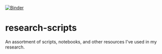 [![Binder](https://mybinder.org/badge_logo.svg)](https://mybinder.org/v2/gh/chekos/research-scripts/master?urlpath=lab)

# research-scripts
An assortment of scripts, notebooks, and other resources I've used in my research.
